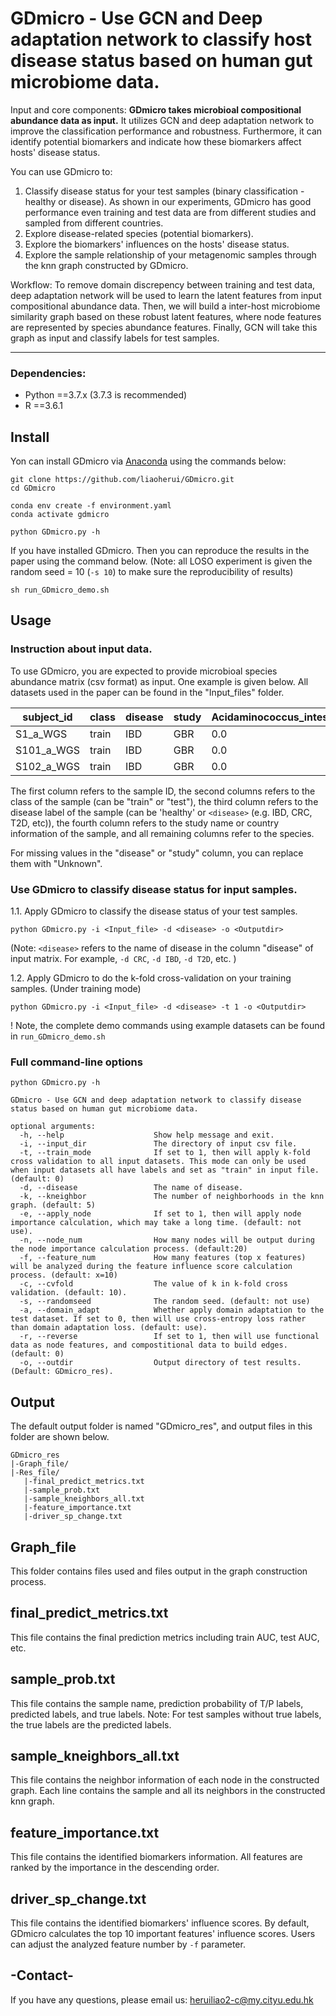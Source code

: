 #  GDmicro - Use GCN and Deep adaptation network to classify host disease status based on human gut microbiome data.

Input and core components:  __GDmicro takes microbioal compositional abundance data as input.__ It utilizes GCN and deep adaptation network to improve the classification performance and robustness. Furthermore, it can identify potential biomarkers and indicate how these biomarkers affect hosts' disease status.

You can use GDmicro to:
 1. Classify disease status for your test samples (binary classification - healthy or disease). As shown in our experiments, GDmicro has good performance even training and test data are from different studies and sampled from different countries.
 2. Explore disease-related species (potential biomarkers).
 3. Explore the biomarkers' influences on the hosts' disease status.
 4. Explore the sample relationship of your metagenomic samples through the knn graph constructed by GDmicro.

Workflow: To remove domain discrepency between training and test data, deep adaptation network will be used to learn the latent features from input compositional abundance data. Then, we will build a inter-host microbiome similarity graph based on these robust latent features, where node features are represented by species abundance features. Finally, GCN will take this graph as input and classify labels for test samples. <!---The overview of GDmicro is show below.-->


<!---
<img src="https://github.com/liaoherui/GDmicro/blob/main/Images/GDmicro_github.png" width = "800" height = "450" >  
-->
---------------------------------------------------------------------------

### Dependencies:
* Python ==3.7.x (3.7.3 is recommended)
* R ==3.6.1


## Install
Yon can install GDmicro via [Anaconda](https://anaconda.org/) using the commands below:<BR/>

`git clone https://github.com/liaoherui/GDmicro.git`<BR/>
`cd GDmicro`<BR/>

`conda env create -f environment.yaml`<BR/>
`conda activate gdmicro`<BR/>

`python GDmicro.py -h`<BR/>


If you have installed GDmicro. Then you can reproduce the results in the paper using the command below. (Note: all LOSO experiment is given the random seed = 10 (`-s 10`) to make sure the reproducibility of results)

`sh run_GDmicro_demo.sh`<BR/>

## Usage
### Instruction about input data.<BR/>
To use GDmicro, you are expected to provide microbioal species abundance matrix (csv format) as input. One example is given below. All datasets used in the paper can be found in the "Input_files" folder.

  | subject_id       | class        | disease       | study      | Acidaminococcus_intestini  | ...     |
  |--------------|--------------|--------------|------------|------------|------------|
  | S1_a_WGS | train | IBD  | GBR  |0.0  |...   |
  | S101_a_WGS | train | IBD  | GBR  |0.0  |...   |
  | S102_a_WGS | train | IBD  | GBR  |0.0  |...   |
  
The first column refers to the sample ID, the second columns refers to the class of the sample (can be "train" or "test"), the third column refers to the disease label of the sample (can be 'healthy' or `<disease>` (e.g. IBD, CRC, T2D, etc)), the fourth column refers to the study name or country information of the sample, and all remaining columns refer to the species.

For missing values in the "disease" or "study" column, you can replace them with "Unknown".


### Use GDmicro to classify disease status for input samples.<BR/>
   1.1. Apply GDmicro to classify the disease status of your test samples.<BR/>
   
   `python GDmicro.py -i <Input_file> -d <disease> -o <Outputdir>`<BR/>
   
   (Note: `<disease>` refers to the name of disease in the column "disease" of input matrix. For example, `-d CRC`, `-d IBD`, `-d T2D`, etc. )
    
   1.2. Apply GDmicro to do the k-fold cross-validation on your training samples. (Under training mode)<BR/> 

   `python GDmicro.py -i <Input_file> -d <disease> -t 1 -o <Outputdir>`<BR/>
   
   
   ! Note, the complete demo commands using example datasets can be found in `run_GDmicro_demo.sh`
 
   

### Full command-line options
 
  `python GDmicro.py -h`<BR/>
  ```
  GDmicro - Use GCN and deep adaptation network to classify disease status based on human gut microbiome data.
  
  optional arguments:
    -h, --help                    Show help message and exit.
    -i, --input_dir               The directory of input csv file.
    -t, --train_mode              If set to 1, then will apply k-fold cross validation to all input datasets. This mode can only be used when input datasets all have labels and set as "train" in input file. (default: 0)
    -d, --disease                 The name of disease.
    -k, --kneighbor               The number of neighborhoods in the knn graph. (default: 5)
    -e, --apply_node              If set to 1, then will apply node importance calculation, which may take a long time. (default: not use).
    -n, --node_num                How many nodes will be output during the node importance calculation process. (default:20)
    -f, --feature_num             How many features (top x features) will be analyzed during the feature influence score calculation process. (default: x=10)
    -c, --cvfold                  The value of k in k-fold cross validation. (default: 10).
    -s, --randomseed              The random seed. (default: not use)
    -a, --domain_adapt            Whether apply domain adaptation to the test dataset. If set to 0, then will use cross-entropy loss rather than domain adaptation loss. (default: use).
    -r, --reverse                 If set to 1, then will use functional data as node features, and compostitional data to build edges. (default: 0)
    -o, --outdir                  Output directory of test results. (Default: GDmicro_res).
  ```
  
  ## Output
The default output folder is named "GDmicro_res", and output files in this folder are shown below.

 ```
GDmicro_res
|-Graph_file/
|-Res_file/
    |-final_predict_metrics.txt
    |-sample_prob.txt
    |-sample_kneighbors_all.txt
    |-feature_importance.txt
    |-driver_sp_change.txt
```
Graph_file
-------------------------
This folder contains files used and files output in the graph construction process.

final_predict_metrics.txt
-------------------------
This file contains the final prediction metrics including train AUC, test AUC, etc.

sample_prob.txt
---------------
This file contains the sample name, prediction probability of T/P labels, predicted labels, and true labels. Note: For test samples without true labels, the true labels are the predicted labels.

sample_kneighbors_all.txt
-------------------------
This file contains the neighbor information of each node in the constructed graph. Each line contains the sample and all its neighbors in the constructed knn graph.

feature_importance.txt
----------------------
This file contains the identified biomarkers information. All features are ranked by the importance in the descending order.

driver_sp_change.txt
----------------------
This file contains the identified biomarkers' influence scores. By default, GDmicro calculates the top 10 important features' influence scores. Users can adjust the analyzed feature number by `-f` parameter.

  ## -Contact-
  
 If you have any questions, please email us: heruiliao2-c@my.cityu.edu.hk


